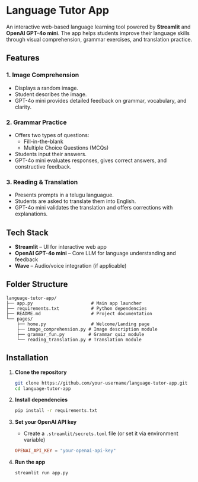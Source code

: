 # Language Tutor App

An interactive web-based language learning tool powered by **Streamlit** and **OpenAI GPT-4o mini**. The app helps students improve their language skills through visual comprehension, grammar exercises, and translation practice.

## Features

### 1. **Image Comprehension**
- Displays a random image.
- Student describes the image.
- GPT-4o mini provides detailed feedback on grammar, vocabulary, and clarity.

### 2. **Grammar Practice**
- Offers two types of questions:
  - Fill-in-the-blank
  - Multiple Choice Questions (MCQs)
- Students input their answers.
- GPT-4o mini evaluates responses, gives correct answers, and constructive feedback.

### 3. **Reading & Translation**
- Presents prompts in a telugu languague.
- Students are asked to translate them into English.
- GPT-4o mini validates the translation and offers corrections with explanations.

## Tech Stack

- **Streamlit** – UI for interactive web app
- **OpenAI GPT-4o mini** – Core LLM for language understanding and feedback
- **Wave** – Audio/voice integration (if applicable)

## Folder Structure

```
language-tutor-app/
├── app.py                      # Main app launcher
├── requirements.txt            # Python dependencies
├── README.md                   # Project documentation
└── pages/
    ├── home.py                 # Welcome/Landing page
    ├── image_comprehension.py # Image description module
    ├── grammar_fun.py         # Grammar quiz module
    └── reading_translation.py # Translation module
```

## Installation

1. **Clone the repository**
   ```bash
   git clone https://github.com/your-username/language-tutor-app.git
   cd language-tutor-app
   ```

2. **Install dependencies**
   ```bash
   pip install -r requirements.txt
   ```

3. **Set your OpenAI API key**
   - Create a `.streamlit/secrets.toml` file (or set it via environment variable)
   ```toml
   OPENAI_API_KEY = "your-openai-api-key"
   ```

4. **Run the app**
   ```bash
   streamlit run app.py
   ```

